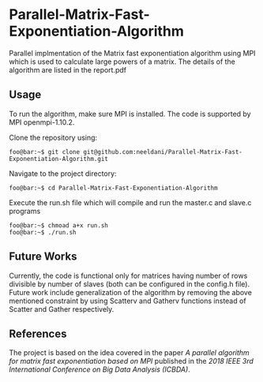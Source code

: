 # Parallel-Matrix-Fast-Exponentiation-Algorithm
Parallel implmentation of the Matrix fast exponentiation algorithm using MPI which is used to calculate large powers of a matrix. The details of the algorithm are listed in the report.pdf


<h2> Usage </h2>

To run the algorithm, make sure MPI is installed. The code is supported by MPI openmpi-1.10.2. 

Clone the repository using:
```console
foo@bar:~$ git clone git@github.com:neeldani/Parallel-Matrix-Fast-Exponentiation-Algorithm.git
```

Navigate to the project directory:
```console
foo@bar:~$ cd Parallel-Matrix-Fast-Exponentiation-Algorithm
```
Execute the run.sh file which will compile and run the master.c and slave.c programs
```console
foo@bar:~$ chmoad a+x run.sh
foo@bar:~$ ./run.sh
```

<h2> Future Works </h2>

Currently, the code is functional only for matrices having number of rows divisible by number of slaves (both can be configured in the config.h file). Future work include generalization of the algorithm by removing the above mentioned constraint by using Scatterv and Gatherv functions instead of Scatter and Gather respectively.  

<h2> References </h2>

The project is based on the idea covered in the paper *A parallel algorithm for matrix fast exponentiation based on MPI* published in the *2018 IEEE 3rd International Conference on Big Data Analysis (ICBDA)*.


